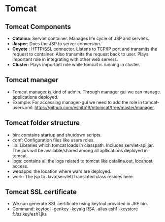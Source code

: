 # Tomcat

## Tomcat Components
   - **Catalina**:  Servlet container. Manages life cycle of JSP and servlets.
   - **Jasper**: Does the JSP to server conversion.
   - **Coyote** : HTTP/SSL connector. Listens to TCP/IP port and transmits the request to container. Also transmits the request back to user. Plays important role in integrating with other web servers.
   - **Cluster**: Plays important role while tomcat is running in cluster.
   
## Tomcat manager 
   - Tomcat manager is kind of admin. Through manager gui we can manage applications deployed.
   - Example: For accessing manager-gui we need to add the role in tomcat-users.xml: https://github.com/eshita19/mtomcat/tree/master/manager.
   
## Tomcat folder structure
   - bin: comtains startup and shutdown scripts.
   - conf: Configuration files like users roles.
   - lib: Libraries which tomcat loads in classpath. Includes servlet-api.jar. The jars will be available/shared among all apllications deployed in tomcat.
   - logs: contains all the logs related to tomcat like catalina.out, locahost access.
   - webapps: the location where wars are deployed.
   - work: The jsp to Java(servlet) translated class resides here.
   
## Tomcat SSL certificate
   - We can generate SSL certificate using keytool provided in JRE bin.
   - Command: keytool -genkey -keyalg  RSA -alias esh1 -keystore f:/sslkey/esh1.jks
